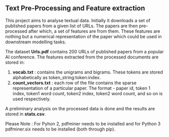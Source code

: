 ## Text Pre-Processing and Feature extraction

This project aims to analyse textual data. Initially it downloads a set of published papers from a given list of URLs. The papers are then pre-processed after which, a set of features are from them. These features are nothing but a numerical representation of the paper which could be used in downstream modelling tasks.

The dataset <b>Urls.pdf</b> contains 200 URLs of published papers from a popular AI conference. The features extracted from the processed documents are stored in:

<ol>
  <li><b>vocab.txt</b> : contains the unigrams and bigrams. These tokens are stored alphabetically as token_string:token:index.</li>
  <li><b>count_vectors.txt</b> : each row of the file contains the sparse representation of a particular paper. The format - paper id, token 1 index, token1 word count, token2 index, token2 word count, and so on is used respectively.</li>
</ol>

A preliminary analysis on the processed data is done and the results are stored in <b>stats.csv</b>.

Please Note : For Pyhon 2, pdfminer needs to be installed and for Python 3 pdfminer.six needs to be installed (both through pip).
